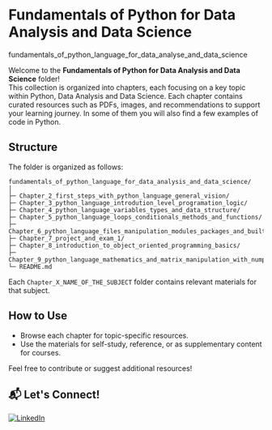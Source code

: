 # Fundamentals of Python for Data Analysis and Data Science

fundamentals_of_python_language_for_data_analyse_and_data_science

Welcome to the **Fundamentals of Python for Data Analysis and Data Science** folder!  
This collection is organized into chapters, each focusing on a key topic within Python, Data Analysis and Data Science. Each chapter contains curated resources such as PDFs, images, and recommendations to support your learning journey. In some of them you will also find a few examples of code in Python.

## Structure

The folder is organized as follows:

```
fundamentals_of_python_language_for_data_analysis_and_data_science/
│
├─ Chapter_2_first_steps_with_python_language_general_vision/
├─ Chapter_3_python_language_introdution_level_programation_logic/
├─ Chapter_4_python_language_variables_types_and_data_structure/
├─ Chapter_5_python_language_loops_conditionals_methods_and_functions/
├─ Chapter_6_python_language_files_manipulation_modules_packages_and_built_in_functions/
├─ Chapter_7_project_and_exam_1/
├─ Chapter_8_introduction_to_object_oriented_programming_basics/
├─ Chapter_9_python_language_mathematics_and_matrix_manipulation_with_numpy/
└─ README.md
```

Each `Chapter_X_NAME_OF_THE_SUBJECT` folder contains relevant materials for that subject.

## How to Use

- Browse each chapter for topic-specific resources.
- Use the materials for self-study, reference, or as supplementary content for courses.

Feel free to contribute or suggest additional resources!

## 📬 **Let's Connect!**  

[![LinkedIn](https://img.shields.io/badge/LinkedIn-Matheus_Santossi-blue?style=flat&logo=linkedin)](https://linkedin.com/in/matheussantossi) 